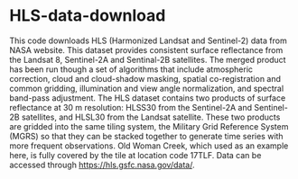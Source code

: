 # HLS-data-download
This code downloads HLS (Harmonized Landsat and Sentinel-2) data from NASA website. This dataset provides consistent surface reflectance from the Landsat 8, Sentinel-2A and Sentinal-2B satellites. The merged product has been run though a set of algorithms that include atmospheric correction, cloud and cloud-shadow masking, spatial co-registration and common gridding, illumination and view angle normalization, and spectral band-pass adjustment. The HLS dataset contains two products of surface reflectance at 30 m resolution:  HLSS30 from the Sentinel-2A and Sentinel-2B satellites, and HLSL30 from the Landsat satellite. These two products are gridded into the same tiling system, the Military Grid Reference System (MGRS) so that they can be stacked together to generate time series with more frequent observations. Old Woman Creek, which used as an example here, is fully covered by the tile at location code 17TLF. Data can be accessed through https://hls.gsfc.nasa.gov/data/.
